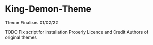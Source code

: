 # King-Demon-Theme
Theme Finalised 01/02/22

TODO
Fix script for installation
Properly Licence and Credit Authors of original themes
